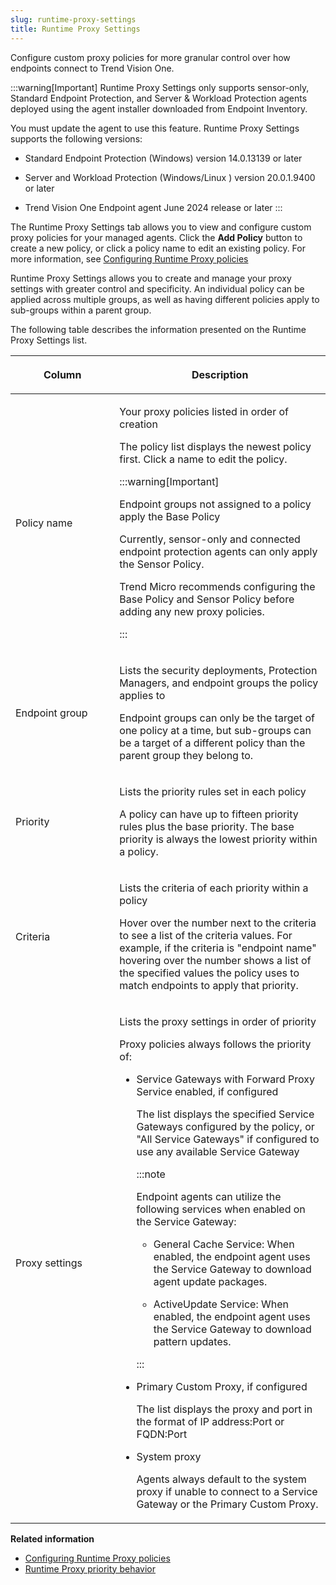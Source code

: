 ```yaml
---
slug: runtime-proxy-settings
title: Runtime Proxy Settings
---
```


Configure custom proxy policies for more granular control over how endpoints connect to Trend Vision One.

:::warning[Important]
Runtime Proxy Settings only supports sensor-only, Standard Endpoint Protection, and Server & Workload Protection agents deployed using the agent installer downloaded from Endpoint Inventory.

You must update the agent to use this feature. Runtime Proxy Settings supports the following versions:

- Standard Endpoint Protection (Windows) version 14.0.13139 or later

- Server and Workload Protection (Windows/Linux ) version 20.0.1.9400 or later

- Trend Vision One Endpoint agent June 2024 release or later
:::

The Runtime Proxy Settings tab allows you to view and configure custom proxy policies for your managed agents. Click the **Add Policy** button to create a new policy, or click a policy name to edit an existing policy. For more information, see [Configuring Runtime Proxy policies](configuring-runtime-proxy-policies.md)

Runtime Proxy Settings allows you to create and manage your proxy settings with greater control and specificity. An individual policy can be applied across multiple groups, as well as having different policies apply to sub-groups within a parent group.

The following table describes the information presented on the Runtime Proxy Settings list.

<table>
<colgroup>
<col style="width: 33%" />
<col style="width: 67%" />
</colgroup>
<thead>
<tr>
<th><p>Column</p></th>
<th><p>Description</p></th>
</tr>
</thead>
<tbody>
<tr>
<td><p>Policy name</p></td>
<td><p>Your proxy policies listed in order of creation</p>
<p>The policy list displays the newest policy first. Click a name to edit the policy.</p>


:::warning[Important]

<p>Endpoint groups not assigned to a policy apply the Base Policy</p>
<p>Currently, sensor-only and connected endpoint protection agents can only apply the Sensor Policy.</p>
<p>Trend Micro recommends configuring the Base Policy and Sensor Policy before adding any new proxy policies.</p>


:::

</td>
</tr>
<tr>
<td><p>Endpoint group</p></td>
<td><p>Lists the security deployments, Protection Managers, and endpoint groups the policy applies to</p>
<p>Endpoint groups can only be the target of one policy at a time, but sub-groups can be a target of a different policy than the parent group they belong to.</p></td>
</tr>
<tr>
<td><p>Priority</p></td>
<td><p>Lists the priority rules set in each policy</p>
<p>A policy can have up to fifteen priority rules plus the base priority. The base priority is always the lowest priority within a policy.</p></td>
</tr>
<tr>
<td><p>Criteria</p></td>
<td><p>Lists the criteria of each priority within a policy</p>
<p>Hover over the number next to the criteria to see a list of the criteria values. For example, if the criteria is "endpoint name" hovering over the number shows a list of the specified values the policy uses to match endpoints to apply that priority.</p></td>
</tr>
<tr>
<td><p>Proxy settings</p></td>
<td><p>Lists the proxy settings in order of priority</p>
<p>Proxy policies always follows the priority of:</p>
<ul>
<li><p>Service Gateways with Forward Proxy Service enabled, if configured</p>
<p>The list displays the specified Service Gateways configured by the policy, or "All Service Gateways" if configured to use any available Service Gateway</p>


:::note

<p>Endpoint agents can utilize the following services when enabled on the Service Gateway:</p>
<ul>
<li><p>General Cache Service: When enabled, the endpoint agent uses the Service Gateway to download agent update packages.</p></li>
<li><p>ActiveUpdate Service: When enabled, the endpoint agent uses the Service Gateway to download pattern updates.</p></li>
</ul>


:::

</li>
<li><p>Primary Custom Proxy, if configured</p>
<p>The list displays the proxy and port in the format of IP address:Port or FQDN:Port</p></li>
<li><p>System proxy</p>
<p>Agents always default to the system proxy if unable to connect to a Service Gateway or the Primary Custom Proxy.</p></li>
</ul></td>
</tr>
</tbody>
</table>

**Related information**

- [Configuring Runtime Proxy policies](configuring-runtime-proxy-policies.md "Edit and create proxy policies for your endpoint agents.")
- [Runtime Proxy priority behavior](runtime-proxy-priority-behavior.md "Review how the Runtime Proxy policies and endpoint agents utilize priority to determine how to connect to Trend Vision One.")
